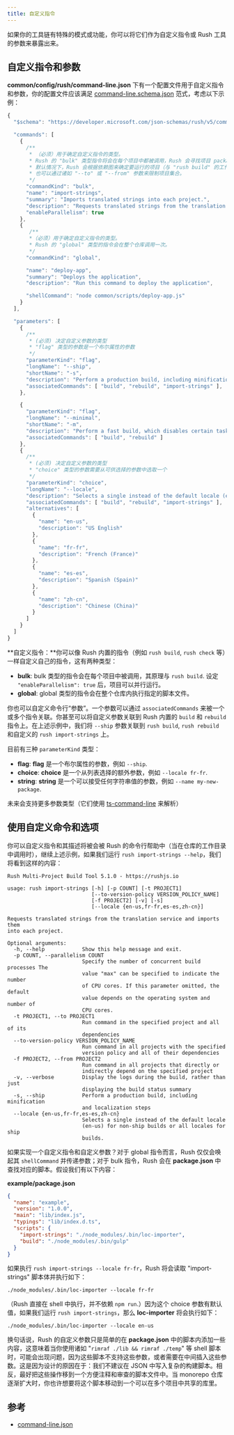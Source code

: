 ```yaml
---
title: 自定义指令
---
```


如果你的工具链有特殊的模式或功能，你可以将它们作为自定义指令或 Rush 工具的参数来暴露出来。

## 自定义指令和参数

**common/config/rush/command-line.json** 下有一个配置文件用于自定义指令和参数，你的配置文件应该满足 [command-line.schema.json](https://github.com/microsoft/rushstack/blob/main/libraries/rush-lib/src/schemas/command-line.schema.json) 范式，考虑以下示例：

```javascript
{
  "$schema": "https://developer.microsoft.com/json-schemas/rush/v5/command-line.schema.json",

  "commands": [
    {
      /**
       * （必须）用于确定自定义指令的类型。
       * Rush 的 "bulk" 类型指令将会在每个项目中都被调用，Rush 会寻找项目 package.json 内的 "scripts" 字段中匹配该命令行的字段。
       * 默认情况下，Rush 会根据依赖图来确定要运行的项目（与 "rush build" 的工作原理类似）。
       * 也可以通过诸如 "--to" 或 "--from" 参数来限制项目集合。
       */
      "commandKind": "bulk",
      "name": "import-strings",
      "summary": "Imports translated strings into each project.",
      "description": "Requests translated strings from the translation service and imports them into each project.",
      "enableParallelism": true
    },
    {
       /**
       *（必须）用于确定自定义指令的类型。
       * Rush 的 "global" 类型的指令会在整个仓库调用一次。
       */
      "commandKind": "global",

      "name": "deploy-app",
      "summary": "Deploys the application",
      "description": "Run this command to deploy the application",

      "shellCommand": "node common/scripts/deploy-app.js"
    }
  ],

  "parameters": [
    {
      /**
       * (必须) 决定自定义参数的类型
       * "flag" 类型的参数是一个布尔属性的参数
       */
      "parameterKind": "flag",
      "longName": "--ship",
      "shortName": "-s",
      "description": "Perform a production build, including minification and localization steps",
      "associatedCommands": [ "build", "rebuild", "import-strings" ],
    },

    {
      "parameterKind": "flag",
      "longName": "--minimal",
      "shortName": "-m",
      "description": "Perform a fast build, which disables certain tasks such as unit tests and linting",
      "associatedCommands": [ "build", "rebuild" ]
    },
    {
      /**
       * (必须) 决定自定义参数的类型
       * "choice" 类型的参数需要从可供选择的参数中选取一个
       */
      "parameterKind": "choice",
      "longName": "--locale",
      "description": "Selects a single instead of the default locale (en-us) for non-ship builds or all locales for ship builds.",
      "associatedCommands": [ "build", "rebuild", "import-strings" ],
      "alternatives": [
        {
          "name": "en-us",
          "description": "US English"
        },
        {
          "name": "fr-fr",
          "description": "French (France)"
        },
        {
          "name": "es-es",
          "description": "Spanish (Spain)"
        },
        {
          "name": "zh-cn",
          "description": "Chinese (China)"
        }
      ]
    }
  ]
}
```

**自定义指令：**你可以像 Rush 内置的指令（例如 `rush build`, `rush check` 等）一样自定义自己的指令，这有两种类型：

- **bulk**: bulk 类型的指令会在每个项目中被调用，其原理与 `rush build`. 设定 `"enableParallelism": true` 后，项目可以并行运行。
- **global**: global 类型的指令会在整个仓库内执行指定的脚本文件。

你也可以自定义命令行“参数”。一个参数可以通过 `associatedCommands` 来被一个或多个指令关联。你甚至可以将自定义参数关联到 Rush 内置的 `build` 和 `rebuild` 指令上。在上述示例中，我们将 `--ship` 参数关联到 `rush build`, `rush rebuild` 和自定义的 `rush import-strings` 上。

目前有三种 `parameterKind` 类型：

- **flag**: **flag** 是一个布尔属性的参数，例如 `--ship`.
- **choice**: **choice** 是一个从列表选择的额外参数，例如 `--locale fr-fr`.
- **string**: **string** 是一个可以接受任何字符串值的参数，例如 `--name my-new-package`.

未来会支持更多参数类型（它们使用 [ts-command-line](https://www.npmjs.com/package/@microsoft/ts-command-line) 来解析）

## 使用自定义命令和选项

你可以自定义指令和其描述将被会被 Rush 的命令行帮助中（当在仓库的工作目录中调用时），继续上述示例，如果我们运行 `rush import-strings --help`，我们将看到这样的内容：

```
Rush Multi-Project Build Tool 5.1.0 - https://rushjs.io

usage: rush import-strings [-h] [-p COUNT] [-t PROJECT1]
                           [--to-version-policy VERSION_POLICY_NAME]
                           [-f PROJECT2] [-v] [-s]
                           [--locale {en-us,fr-fr,es-es,zh-cn}]

Requests translated strings from the translation service and imports them
into each project.

Optional arguments:
  -h, --help            Show this help message and exit.
  -p COUNT, --parallelism COUNT
                        Specify the number of concurrent build processes The
                        value "max" can be specified to indicate the number
                        of CPU cores. If this parameter omitted, the default
                        value depends on the operating system and number of
                        CPU cores.
  -t PROJECT1, --to PROJECT1
                        Run command in the specified project and all of its
                        dependencies
  --to-version-policy VERSION_POLICY_NAME
                        Run command in all projects with the specified
                        version policy and all of their dependencies
  -f PROJECT2, --from PROJECT2
                        Run command in all projects that directly or
                        indirectly depend on the specified project
  -v, --verbose         Display the logs during the build, rather than just
                        displaying the build status summary
  -s, --ship            Perform a production build, including minification
                        and localization steps
  --locale {en-us,fr-fr,es-es,zh-cn}
                        Selects a single instead of the default locale
                        (en-us) for non-ship builds or all locales for ship
                        builds.
```

如果实现一个自定义指令和自定义参数？对于 global 指令而言，Rush 仅仅会唤起其 `shellCommand` 并传递参数；对于 bulk 指令，Rush 会在 **package.json** 中查找对应的脚本。假设我们有以下内容：

**example/package.json**

```json
{
  "name": "example",
  "version": "1.0.0",
  "main": "lib/index.js",
  "typings": "lib/index.d.ts",
  "scripts": {
    "import-strings": "./node_modules/.bin/loc-importer",
    "build": "./node_modules/.bin/gulp"
  }
}
```

如果执行 `rush import-strings --locale fr-fr`，Rush 将会读取 "import-strings" 脚本体并执行如下：

```
./node_modules/.bin/loc-importer --locale fr-fr
```

（Rush 直接在 shell 中执行，并不依赖 `npm run`.）因为这个 choice 参数有默认值，如果我们运行 `rush import-strings`，那么 **loc-importer** 将会执行如下：

```
./node_modules/.bin/loc-importer --locale en-us
```

换句话说，Rush 的自定义参数只是简单的在 **package.json** 中的脚本内添加一些内容，这意味着当你使用诸如 "`rimraf ./lib && rimraf ./temp`" 等 shell 脚本时，可能会出现问题，因为这些脚本不支持这些参数，或者需要在中间插入这些参数。这是因为设计的原因在于：我们不建议在 JSON 中写入复杂的构建脚本。相反，最好把这些操作移到一个方便注释和审查的脚本文件中。当 monorepo 仓库逐渐扩大时，你也许想要将这个脚本移动到一个可以在多个项目中共享的库里。

## 参考

- [command-line.json](../configs/command-line_json.md)
